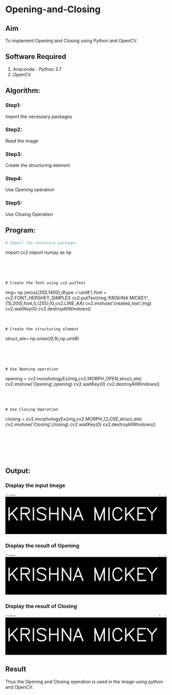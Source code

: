 # Opening-and-Closing

## Aim
To implement Opening and Closing using Python and OpenCV.

## Software Required
1. Anaconda - Python 3.7
2. OpenCV
## Algorithm:
### Step1:
Import the necessary packages




### Step2:
Read the image



### Step3:
Create the structuring element


### Step4:
Use Opening operation


### Step5:
Use Closing Operation


 
## Program:

``` Python
# Import the necessary packages

```
import cv2
import numpy as np
```




# Create the Text using cv2.putText
```
img= np.zeros((350,1400),dtype ='uint8')
font = cv2.FONT_HERSHEY_SIMPLEX
cv2.putText(img,'KRISHNA MICKEY',(15,200),font,5,(255),10,cv2.LINE_AA)
cv2.imshow('created_text',img)
cv2.waitKey(0)
cv2.destroyAllWindows()
```


# Create the structuring element
```
struct_ele= np.ones((9,9),np.uint8)
```




# Use Opening operation

```
opening = cv2.morphologyEx(img,cv2.MORPH_OPEN,struct_ele)
cv2.imshow('Opening',opening)
cv2.waitKey(0)
cv2.destroyAllWindows()
```



# Use Closing Operation
```
closing = cv2.morphologyEx(img,cv2.MORPH_CLOSE,struct_ele)
cv2.imshow('Closing',closing)
cv2.waitKey(0)
cv2.destroyAllWindows()

```






```
## Output:

### Display the input Image

![OP-01](IMG-01.PNG)
### Display the result of Opening
![OP-01](IMG-01.PNG)
### Display the result of Closing
![OP-01](IMG-01.PNG)

## Result
Thus the Opening and Closing operation is used in the image using python and OpenCV.
